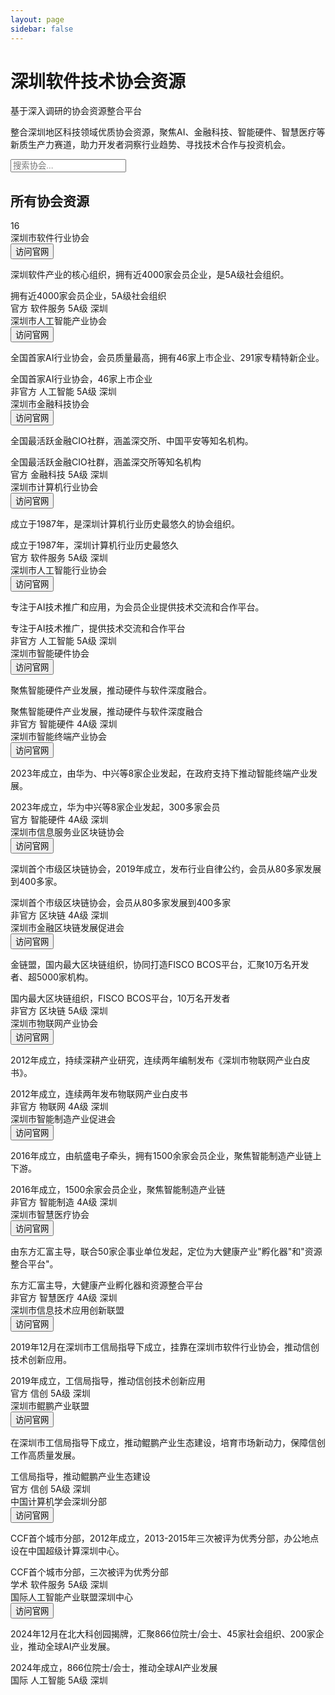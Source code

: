 ```yaml
---
layout: page
sidebar: false
---
```


<div class="hero-section">
  <div class="hero-content">
    <h1 class="hero-title">深圳软件技术协会资源</h1>
    <p class="hero-subtitle">基于深入调研的协会资源整合平台</p>
    <p class="hero-description">整合深圳地区科技领域优质协会资源，聚焦AI、金融科技、智能硬件、智慧医疗等新质生产力赛道，助力开发者洞察行业趋势、寻找技术合作与投资机会。</p>
  </div>
</div>

<div class="search-section">
  <div class="search-container">
    <div class="search-bar">
      <i class="fas fa-search"></i>
      <input type="text" placeholder="搜索协会..." id="searchInput">
    </div>
  </div>
  
  <!-- 标签过滤器 -->
  
  <div class="filter-section" id="filterSection">
    <!-- 过滤器将通过JavaScript动态生成 -->
  </div>
</div>

<div class="content-section">
  <div class="section-header">
    <h2 class="section-title">所有协会资源</h2>
    <div class="section-count">
      <span class="count-badge">16</span>
    </div>
  </div>

  <div class="associations-gallery" id="associationsGallery">
  <!-- 深圳市软件行业协会 -->
  <div class="association-card clickable-card" data-search="深圳市软件行业协会 软件产业 5A级 官方 4000家会员企业" data-article="/guide/career/associations/shenzhen-software-industry">
    <div class="card-header">
      <div class="card-title">深圳市软件行业协会</div>
      <div class="card-action">
        <button class="install-btn" onclick="event.stopPropagation(); window.open('http://www.ssia.org.cn', '_blank');">
          访问官网
          <i class="fas fa-external-link-alt"></i>
        </button>
      </div>
    </div>
    <div class="card-content">
      <p class="card-description">深圳软件产业的核心组织，拥有近4000家会员企业，是5A级社会组织。</p>
      <div class="card-meta">
        <span class="meta-highlight">拥有近4000家会员企业，5A级社会组织</span>
      </div>
      <div class="card-tags">
        <span class="tag official">官方</span>
        <span class="tag">软件服务</span>
        <span class="tag">5A级</span>
        <span class="tag city">深圳</span>
      </div>
    </div>
  </div>

  <!-- 深圳市人工智能产业协会 -->
  <div class="association-card clickable-card" data-search="深圳市人工智能产业协会 人工智能 AI 优质 全国首家 46家上市企业 291家专精特新" data-article="/guide/career/associations/shenzhen-ai-industry">
    <div class="card-header">
      <div class="card-title">深圳市人工智能产业协会</div>
      <div class="card-action">
        <button class="install-btn" onclick="event.stopPropagation(); window.open('http://www.szai.org.cn', '_blank');">
          访问官网
          <i class="fas fa-external-link-alt"></i>
        </button>
      </div>
    </div>
    <div class="card-content">
      <p class="card-description">全国首家AI行业协会，会员质量最高，拥有46家上市企业、291家专精特新企业。</p>
      <div class="card-meta">
        <span class="meta-highlight">全国首家AI行业协会，46家上市企业</span>
      </div>
      <div class="card-tags">
        <span class="tag premium">非官方</span>
        <span class="tag">人工智能</span>
        <span class="tag">5A级</span>
        <span class="tag city">深圳</span>
      </div>
    </div>
  </div>

  <!-- 深圳市金融科技协会 -->
  <div class="association-card clickable-card" data-search="深圳市金融科技协会 金融科技 CIO社群 官方 深交所 中国平安" data-article="/guide/career/associations/shenzhen-fintech">
    <div class="card-header">
      <div class="card-title">深圳市金融科技协会</div>
      <div class="card-action">
        <button class="install-btn" onclick="event.stopPropagation(); window.open('http://www.szfta.org.cn', '_blank');">
          访问官网
          <i class="fas fa-external-link-alt"></i>
        </button>
      </div>
    </div>
    <div class="card-content">
      <p class="card-description">全国最活跃金融CIO社群，涵盖深交所、中国平安等知名机构。</p>
      <div class="card-meta">
        <span class="meta-highlight">全国最活跃金融CIO社群，涵盖深交所等知名机构</span>
      </div>
      <div class="card-tags">
        <span class="tag official">官方</span>
        <span class="tag">金融科技</span>
        <span class="tag">5A级</span>
        <span class="tag city">深圳</span>
      </div>
    </div>
  </div>

  <!-- 深圳市计算机行业协会 -->
  <div class="association-card clickable-card" data-search="深圳市计算机行业协会 计算机 官方 历史悠久 1987年" data-article="/guide/career/associations/shenzhen-computer-industry">
    <div class="card-header">
      <div class="card-title">深圳市计算机行业协会</div>
      <div class="card-action">
        <button class="install-btn" onclick="event.stopPropagation(); window.open('http://www.szcia.org.cn', '_blank');">
          访问官网
          <i class="fas fa-external-link-alt"></i>
        </button>
      </div>
    </div>
    <div class="card-content">
      <p class="card-description">成立于1987年，是深圳计算机行业历史最悠久的协会组织。</p>
      <div class="card-meta">
        <span class="meta-highlight">成立于1987年，深圳计算机行业历史最悠久</span>
      </div>
      <div class="card-tags">
        <span class="tag official">官方</span>
        <span class="tag">软件服务</span>
        <span class="tag">5A级</span>
        <span class="tag city">深圳</span>
      </div>
    </div>
  </div>

  <!-- 深圳市人工智能行业协会 -->
  <div class="association-card clickable-card" data-search="深圳市人工智能行业协会 人工智能 AI 优质 技术推广 合作平台" data-article="/guide/career/associations/shenzhen-ai-association">
    <div class="card-header">
      <div class="card-title">深圳市人工智能行业协会</div>
      <div class="card-action">
        <button class="install-btn" onclick="event.stopPropagation(); window.open('http://www.szai.org.cn', '_blank');">
          访问官网
          <i class="fas fa-external-link-alt"></i>
        </button>
      </div>
    </div>
    <div class="card-content">
      <p class="card-description">专注于AI技术推广和应用，为会员企业提供技术交流和合作平台。</p>
      <div class="card-meta">
        <span class="meta-highlight">专注于AI技术推广，提供技术交流和合作平台</span>
      </div>
      <div class="card-tags">
        <span class="tag premium">非官方</span>
        <span class="tag">人工智能</span>
        <span class="tag">5A级</span>
        <span class="tag city">深圳</span>
      </div>
    </div>
  </div>

  <!-- 深圳市智能硬件协会 -->
  <div class="association-card clickable-card" data-search="深圳市智能硬件协会 智能硬件 标准 产业融合 硬件软件" data-article="/guide/career/associations/shenzhen-smart-hardware">
    <div class="card-header">
      <div class="card-title">深圳市智能硬件协会</div>
      <div class="card-action">
        <button class="install-btn" onclick="event.stopPropagation(); window.open('http://www.sziha.org.cn', '_blank');">
          访问官网
          <i class="fas fa-external-link-alt"></i>
        </button>
      </div>
    </div>
    <div class="card-content">
      <p class="card-description">聚焦智能硬件产业发展，推动硬件与软件深度融合。</p>
      <div class="card-meta">
        <span class="meta-highlight">聚焦智能硬件产业发展，推动硬件与软件深度融合</span>
      </div>
      <div class="card-tags">
        <span class="tag premium">非官方</span>
        <span class="tag">智能硬件</span>
        <span class="tag">4A级</span>
        <span class="tag city">深圳</span>
      </div>
    </div>
  </div>

  <!-- 深圳市智能终端产业协会 -->
  <div class="association-card clickable-card" data-search="深圳市智能终端产业协会 智能终端 2023年 华为中兴 政府支持" data-article="/guide/career/associations/shenzhen-smart-terminal">
    <div class="card-header">
      <div class="card-title">深圳市智能终端产业协会</div>
      <div class="card-action">
        <button class="install-btn" onclick="event.stopPropagation(); window.open('http://www.szita.cn', '_blank');">
          访问官网
          <i class="fas fa-external-link-alt"></i>
        </button>
      </div>
    </div>
    <div class="card-content">
      <p class="card-description">2023年成立，由华为、中兴等8家企业发起，在政府支持下推动智能终端产业发展。</p>
      <div class="card-meta">
        <span class="meta-highlight">2023年成立，华为中兴等8家企业发起，300多家会员</span>
      </div>
      <div class="card-tags">
        <span class="tag official">官方</span>
        <span class="tag">智能硬件</span>
        <span class="tag">4A级</span>
        <span class="tag city">深圳</span>
      </div>
    </div>
  </div>

  <!-- 深圳市信息服务业区块链协会 -->
  <div class="association-card clickable-card" data-search="深圳市信息服务业区块链协会 区块链 深圳首个 2019年 自律公约" data-article="/guide/career/associations/shenzhen-blockchain">
    <div class="card-header">
      <div class="card-title">深圳市信息服务业区块链协会</div>
      <div class="card-action">
        <button class="install-btn" onclick="event.stopPropagation(); window.open('http://www.szblockchain.org', '_blank');">
          访问官网
          <i class="fas fa-external-link-alt"></i>
        </button>
      </div>
    </div>
    <div class="card-content">
      <p class="card-description">深圳首个市级区块链协会，2019年成立，发布行业自律公约，会员从80多家发展到400多家。</p>
      <div class="card-meta">
        <span class="meta-highlight">深圳首个市级区块链协会，会员从80多家发展到400多家</span>
      </div>
      <div class="card-tags">
        <span class="tag premium">非官方</span>
        <span class="tag">区块链</span>
        <span class="tag">4A级</span>
        <span class="tag city">深圳</span>
      </div>
    </div>
  </div>

  <!-- 深圳市金融区块链发展促进会 -->
  <div class="association-card clickable-card" data-search="深圳市金融区块链发展促进会 金链盟 FISCO BCOS 微众银行 腾讯" data-article="/guide/career/associations/shenzhen-fisco">
    <div class="card-header">
      <div class="card-title">深圳市金融区块链发展促进会</div>
      <div class="card-action">
        <button class="install-btn" onclick="event.stopPropagation(); window.open('https://www.fisco.com.cn', '_blank');">
          访问官网
          <i class="fas fa-external-link-alt"></i>
        </button>
      </div>
    </div>
    <div class="card-content">
      <p class="card-description">金链盟，国内最大区块链组织，协同打造FISCO BCOS平台，汇聚10万名开发者、超5000家机构。</p>
      <div class="card-meta">
        <span class="meta-highlight">国内最大区块链组织，FISCO BCOS平台，10万名开发者</span>
      </div>
      <div class="card-tags">
        <span class="tag premium">非官方</span>
        <span class="tag">区块链</span>
        <span class="tag">5A级</span>
        <span class="tag city">深圳</span>
      </div>
    </div>
  </div>

  <!-- 深圳市物联网产业协会 -->
  <div class="association-card clickable-card" data-search="深圳市物联网产业协会 物联网 2012年 白皮书 产业研究" data-article="/guide/career/associations/shenzhen-iot">
    <div class="card-header">
      <div class="card-title">深圳市物联网产业协会</div>
      <div class="card-action">
        <button class="install-btn" onclick="event.stopPropagation(); window.open('https://www.sziota.com', '_blank');">
          访问官网
          <i class="fas fa-external-link-alt"></i>
        </button>
      </div>
    </div>
    <div class="card-content">
      <p class="card-description">2012年成立，持续深耕产业研究，连续两年编制发布《深圳市物联网产业白皮书》。</p>
      <div class="card-meta">
        <span class="meta-highlight">2012年成立，连续两年发布物联网产业白皮书</span>
      </div>
      <div class="card-tags">
        <span class="tag premium">非官方</span>
        <span class="tag">物联网</span>
        <span class="tag">4A级</span>
        <span class="tag city">深圳</span>
      </div>
    </div>
  </div>

  <!-- 深圳市智能制造产业促进会 -->
  <div class="association-card clickable-card" data-search="深圳市智能制造产业促进会 智能制造 1500家 航盛电子 产业链" data-article="/guide/career/associations/shenzhen-smart-manufacturing">
    <div class="card-header">
      <div class="card-title">深圳市智能制造产业促进会</div>
      <div class="card-action">
        <button class="install-btn" onclick="event.stopPropagation(); window.open('http://www.szima.org.cn', '_blank');">
          访问官网
          <i class="fas fa-external-link-alt"></i>
        </button>
      </div>
    </div>
    <div class="card-content">
      <p class="card-description">2016年成立，由航盛电子牵头，拥有1500余家会员企业，聚焦智能制造产业链上下游。</p>
      <div class="card-meta">
        <span class="meta-highlight">2016年成立，1500余家会员企业，聚焦智能制造产业链</span>
      </div>
      <div class="card-tags">
        <span class="tag premium">非官方</span>
        <span class="tag">智能制造</span>
        <span class="tag">4A级</span>
        <span class="tag city">深圳</span>
      </div>
    </div>
  </div>

  <!-- 深圳市智慧医疗协会 -->
  <div class="association-card clickable-card" data-search="深圳市智慧医疗协会 智慧医疗 东方汇富 大健康 投资基金" data-article="/guide/career/associations/shenzhen-smart-health">
    <div class="card-header">
      <div class="card-title">深圳市智慧医疗协会</div>
      <div class="card-action">
        <button class="install-btn" onclick="event.stopPropagation(); window.open('http://www.szsmarthealth.org', '_blank');">
          访问官网
          <i class="fas fa-external-link-alt"></i>
        </button>
      </div>
    </div>
    <div class="card-content">
      <p class="card-description">由东方汇富主导，联合50家企事业单位发起，定位为大健康产业"孵化器"和"资源整合平台"。</p>
      <div class="card-meta">
        <span class="meta-highlight">东方汇富主导，大健康产业孵化器和资源整合平台</span>
      </div>
      <div class="card-tags">
        <span class="tag premium">非官方</span>
        <span class="tag">智慧医疗</span>
        <span class="tag">4A级</span>
        <span class="tag city">深圳</span>
      </div>
    </div>
  </div>

  <!-- 深圳市信息技术应用创新联盟 -->
  <div class="association-card clickable-card" data-search="深圳市信息技术应用创新联盟 信创 2019年 工信局 华为" data-article="/guide/career/associations/shenzhen-xinchuang">
    <div class="card-header">
      <div class="card-title">深圳市信息技术应用创新联盟</div>
      <div class="card-action">
        <button class="install-btn" onclick="event.stopPropagation(); window.open('http://www.sita.org.cn', '_blank');">
          访问官网
          <i class="fas fa-external-link-alt"></i>
        </button>
      </div>
    </div>
    <div class="card-content">
      <p class="card-description">2019年12月在深圳市工信局指导下成立，挂靠在深圳市软件行业协会，推动信创技术创新应用。</p>
      <div class="card-meta">
        <span class="meta-highlight">2019年成立，工信局指导，推动信创技术创新应用</span>
      </div>
      <div class="card-tags">
        <span class="tag official">官方</span>
        <span class="tag">信创</span>
        <span class="tag">5A级</span>
        <span class="tag city">深圳</span>
      </div>
    </div>
  </div>

  <!-- 深圳市鲲鹏产业联盟 -->
  <div class="association-card clickable-card" data-search="深圳市鲲鹏产业联盟 鲲鹏 工信局 生态建设 信创" data-article="/guide/career/associations/shenzhen-kunpeng">
    <div class="card-header">
      <div class="card-title">深圳市鲲鹏产业联盟</div>
      <div class="card-action">
        <button class="install-btn" onclick="event.stopPropagation(); window.open('http://www.szkunpeng.org', '_blank');">
          访问官网
          <i class="fas fa-external-link-alt"></i>
        </button>
      </div>
    </div>
    <div class="card-content">
      <p class="card-description">在深圳市工信局指导下成立，推动鲲鹏产业生态建设，培育市场新动力，保障信创工作高质量发展。</p>
      <div class="card-meta">
        <span class="meta-highlight">工信局指导，推动鲲鹏产业生态建设</span>
      </div>
      <div class="card-tags">
        <span class="tag official">官方</span>
        <span class="tag">信创</span>
        <span class="tag">5A级</span>
        <span class="tag city">深圳</span>
      </div>
    </div>
  </div>

  <!-- 中国计算机学会深圳分部 -->
  <div class="association-card clickable-card" data-search="中国计算机学会深圳分部 CCF 2012年 首个城市分部 优秀分部" data-article="/guide/career/associations/shenzhen-ccf">
    <div class="card-header">
      <div class="card-title">中国计算机学会深圳分部</div>
      <div class="card-action">
        <button class="install-btn" onclick="event.stopPropagation(); window.open('https://www.ccf.org.cn', '_blank');">
          访问官网
          <i class="fas fa-external-link-alt"></i>
        </button>
      </div>
    </div>
    <div class="card-content">
      <p class="card-description">CCF首个城市分部，2012年成立，2013-2015年三次被评为优秀分部，办公地点设在中国超级计算深圳中心。</p>
      <div class="card-meta">
        <span class="meta-highlight">CCF首个城市分部，三次被评为优秀分部</span>
      </div>
      <div class="card-tags">
        <span class="tag standard">学术</span>
        <span class="tag">软件服务</span>
        <span class="tag">5A级</span>
        <span class="tag city">深圳</span>
      </div>
    </div>
  </div>

  <!-- 国际人工智能产业联盟深圳中心 -->
  <div class="association-card clickable-card" data-search="国际人工智能产业联盟深圳中心 国际AI 2024年 北大科创园 866位院士" data-article="/guide/career/associations/shenzhen-international-ai">
    <div class="card-header">
      <div class="card-title">国际人工智能产业联盟深圳中心</div>
      <div class="card-action">
        <button class="install-btn" onclick="event.stopPropagation(); window.open('http://www.iaiia.org', '_blank');">
          访问官网
          <i class="fas fa-external-link-alt"></i>
        </button>
      </div>
    </div>
    <div class="card-content">
      <p class="card-description">2024年12月在北大科创园揭牌，汇聚866位院士/会士、45家社会组织、200家企业，推动全球AI产业发展。</p>
      <div class="card-meta">
        <span class="meta-highlight">2024年成立，866位院士/会士，推动全球AI产业发展</span>
      </div>
      <div class="card-tags">
        <span class="tag premium">国际</span>
        <span class="tag">人工智能</span>
        <span class="tag">5A级</span>
        <span class="tag city">深圳</span>
      </div>
    </div>
  </div>
</div>
</div>

<script setup>
// 使用Vue的客户端组件来处理搜索和过滤功能
import { onMounted } from 'vue'

onMounted(() => {
  const searchInput = document.getElementById('searchInput')
  const countBadge = document.querySelector('.count-badge')
  const associationCards = document.querySelectorAll('.association-card')
  const filterSection = document.getElementById('filterSection')
  
  let currentSearchTerm = ''
  let activeFilters = {
    nature: 'all',
    industry: 'all', 
    level: 'all',
    city: 'all'
  }
  
  // 动态创建过滤器
  function createFilterSection() {
    const filterGroups = [
      {
        title: '性质分类',
        type: 'nature',
        filters: [
          { value: 'all', text: '全部', active: true },
          { value: '官方', text: '官方' },
          { value: '非官方', text: '非官方' },
          { value: '学术', text: '学术' },
          { value: '国际', text: '国际' }
        ]
      },
      {
        title: '行业分类',
        type: 'industry',
        filters: [
          { value: 'all', text: '全部', active: true },
          { value: '人工智能', text: '人工智能' },
          { value: '金融科技', text: '金融科技' },
          { value: '软件服务', text: '软件服务' },
          { value: '智能硬件', text: '智能硬件' },
          { value: '区块链', text: '区块链' },
          { value: '物联网', text: '物联网' },
          { value: '智能制造', text: '智能制造' },
          { value: '智慧医疗', text: '智慧医疗' },
          { value: '信创', text: '信创' }
        ]
      },
      {
        title: '等级分类',
        type: 'level',
        filters: [
          { value: 'all', text: '全部', active: true },
          { value: '5A级', text: '5A级' },
          { value: '4A级', text: '4A级' }
        ]
      },
      {
        title: '城市分布',
        type: 'city',
        filters: [
          { value: 'all', text: '全部', active: true },
          { value: '深圳', text: '深圳' }
        ]
      }
    ]
    
    filterSection.innerHTML = filterGroups.map(group => `
      <div class="filter-group">
        <h3 class="filter-title">${group.title}</h3>
        <div class="filter-tags">
          ${group.filters.map(filter => `
            <button class="filter-tag ${filter.active ? 'active' : ''}" data-filter="${filter.value}" data-type="${group.type}">
              ${filter.text}
            </button>
          `).join('')}
        </div>
      </div>
    `).join('')
  }
  
  function updateCount() {
    const visibleCards = document.querySelectorAll('.association-card:not([style*="display: none"])')
    if (countBadge) {
      countBadge.textContent = visibleCards.length
    }
  }
  
  function filterCards(searchTerm = '', filterType = '', filterValue = '') {
    currentSearchTerm = searchTerm.toLowerCase().trim()
    
    // 更新活动过滤器
    if (filterType && filterValue) {
      activeFilters[filterType] = filterValue
    }
    
    associationCards.forEach(card => {
      const searchData = card.getAttribute('data-search')?.toLowerCase() || ''
      const cardTitle = card.querySelector('.card-title')?.textContent?.toLowerCase() || ''
      const cardDescription = card.querySelector('.card-description')?.textContent?.toLowerCase() || ''
      
      // 搜索匹配
      const searchMatches = currentSearchTerm === '' || 
                           searchData.includes(currentSearchTerm) || 
                           cardTitle.includes(currentSearchTerm) || 
                           cardDescription.includes(currentSearchTerm)
      
      // 标签过滤匹配
      const cardTags = Array.from(card.querySelectorAll('.tag')).map(tag => tag.textContent.trim())
      
      const natureMatches = activeFilters.nature === 'all' || cardTags.includes(activeFilters.nature)
      const industryMatches = activeFilters.industry === 'all' || cardTags.includes(activeFilters.industry)
      const levelMatches = activeFilters.level === 'all' || cardTags.includes(activeFilters.level)
      const cityMatches = activeFilters.city === 'all' || cardTags.includes(activeFilters.city)
      
      // 同时满足搜索和所有过滤条件
      if (searchMatches && natureMatches && industryMatches && levelMatches && cityMatches) {
        card.style.display = 'block'
      } else {
        card.style.display = 'none'
      }
    })
    
    updateCount()
  }
  
  // 处理卡片点击事件
  function handleCardClick(event) {
    const card = event.currentTarget
    const articlePath = card.getAttribute('data-article')
    
    if (articlePath) {
      // 使用VitePress的路由导航
      window.location.href = articlePath
    }
  }
  
  // 处理标签过滤点击事件
  function handleFilterClick(event) {
    event.stopPropagation() // 防止事件冒泡
    const clickedTag = event.currentTarget
    const filter = clickedTag.getAttribute('data-filter')
    const filterType = clickedTag.getAttribute('data-type')
    const filterGroup = clickedTag.closest('.filter-group')
    
    // 更新活动状态 - 只更新同一组内的标签
    if (filterGroup) {
      const groupTags = filterGroup.querySelectorAll('.filter-tag')
      groupTags.forEach(tag => tag.classList.remove('active'))
    }
    clickedTag.classList.add('active')
    
    // 执行过滤
    filterCards(currentSearchTerm, filterType, filter)
  }
  
  // 处理协会卡片标签点击事件
  function handleCardTagClick(event) {
    event.stopPropagation() // 防止触发卡片点击事件
    const clickedTag = event.currentTarget
    const tagText = clickedTag.textContent.trim()
    
    // 确定过滤器类型
    let filterType = ''
    let filterValue = tagText
    
    if (['官方', '非官方', '学术', '国际'].includes(tagText)) {
      filterType = 'nature'
    } else if (['人工智能', '金融科技', '软件服务', '智能硬件', '区块链', '物联网', '智能制造', '智慧医疗', '信创'].includes(tagText)) {
      filterType = 'industry'
    } else if (['5A级', '4A级'].includes(tagText)) {
      filterType = 'level'
    } else if (['深圳'].includes(tagText)) {
      filterType = 'city'
    }
    
    if (filterType) {
      // 更新过滤器按钮状态
      updateFilterButtonState(filterType, filterValue)
      
      // 执行过滤
      filterCards(currentSearchTerm, filterType, filterValue)
    }
  }
  
  // 更新过滤器按钮状态
  function updateFilterButtonState(filterType, filterValue) {
    // 重置所有过滤器组
    const filterGroups = document.querySelectorAll('.filter-group')
    filterGroups.forEach(group => {
      const groupTags = group.querySelectorAll('.filter-tag')
      groupTags.forEach(tag => tag.classList.remove('active'))
      
      // 激活对应的过滤器按钮
      const targetTag = group.querySelector(`[data-filter="${filterValue}"][data-type="${filterType}"]`)
      if (targetTag) {
        targetTag.classList.add('active')
      } else {
        // 如果没有找到对应的按钮，激活"全部"按钮
        const allTag = group.querySelector('[data-filter="all"]')
        if (allTag) {
          allTag.classList.add('active')
        }
      }
    })
  }
  
  // 为所有过滤标签添加点击事件监听器
  function setupFilterListeners() {
    const filterTags = document.querySelectorAll('.filter-tag')
    filterTags.forEach(tag => {
      tag.addEventListener('click', handleFilterClick)
    })
  }
  
  // 为所有可点击卡片添加点击事件监听器
  associationCards.forEach(card => {
    if (card.classList.contains('clickable-card')) {
      card.addEventListener('click', handleCardClick)
      
      // 为卡片上的标签添加点击事件监听器
      const cardTags = card.querySelectorAll('.tag')
      cardTags.forEach(tag => {
        tag.addEventListener('click', handleCardTagClick)
      })
    }
  })
  
  // 监听搜索输入
  if (searchInput) {
    searchInput.addEventListener('input', function() {
      filterCards(this.value)
    })
  }
  
  // 初始化
  createFilterSection()
  setupFilterListeners()
  updateCount()
})
</script>

